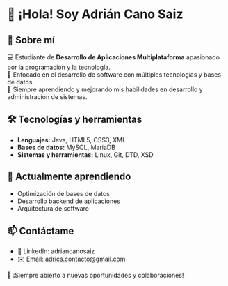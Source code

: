 # 👋 ¡Hola! Soy Adrián Cano Saiz  

## 🚀 Sobre mí  
💻 Estudiante de **Desarrollo de Aplicaciones Multiplataforma** apasionado por la programación y la tecnología.  
📱 Enfocado en el desarrollo de software con múltiples tecnologías y bases de datos.  
🔧 Siempre aprendiendo y mejorando mis habilidades en desarrollo y administración de sistemas.  

## 🛠️ Tecnologías y herramientas  
- **Lenguajes:** Java, HTML5, CSS3, XML  
- **Bases de datos:** MySQL, MariaDB  
- **Sistemas y herramientas:** Linux, Git, DTD, XSD  

## 🌱 Actualmente aprendiendo  
- Optimización de bases de datos  
- Desarrollo backend de aplicaciones 
- Arquitectura de software  

## 📫 Contáctame  
- 💼 LinkedIn: adriancanosaiz 
- ✉️ Email: adrics.contacto@gmail.com 

🚀 ¡Siempre abierto a nuevas oportunidades y colaboraciones!  

